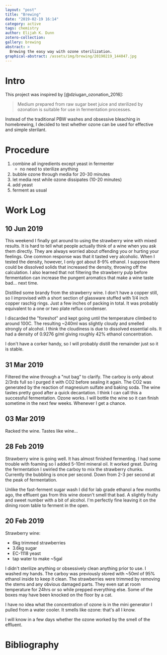 ```yaml
---
layout: "post"
title: "Brewing"
date: "2019-02-19 16:14"
category: active
tags: chemistry
author: Elijah K. Dunn
zotero-collection:
gallery: brewing
abstract: >
  Brewing the easy way with ozone sterilization.
graphical-abstract: /assets/img/brewing/20190219_144047.jpg
---
```


# Intro
This project was inspired by [@dziugan_ozonation_2016]:

> Medium prepared from raw sugar beet juice and sterilized by ozonation is suitable for use in fermentation processes.

Instead of the traditional PBW washes and obsessive bleaching in homebrewing, I decided to test whether ozone can be used for effective and simple sterilant.

# Procedure

1. combine all ingredients except yeast in fermenter
    - no need to sterilize anything
2. bubble ozone through media for 20-30 minutes
3. let media rest while ozone dissipates (10-20 minutes)
4. add yeast
5. ferment as usual

# Work Log

## 10 Jun 2019
This weekend I finally got around to using the strawberry wine with mixed results. It is hard to tell what people actually think of a wine when you ask them directly. They are always worried about offending you or hurting your feelings. One common response was that it tasted very alcoholic. When I tested the density, however, I only got about 8-9% ethanol. I suppose there could be dissolved solids that increased the density, throwing off the calculation. I also learned that not filtering the strawberry pulp before fermentation can increase the pungent aromatics that make a wine taste bad... next time.

Distilled some brandy from the strawberry wine. I don't have a copper still, so I improvised with a short section of glassware stuffed with 1/4 inch copper raschig rings. Just a few inches of packing in total. It was probably equivalent to a one or two plate reflux condenser.

I discarded the "foreshot" and kept going until the temperature climbed to around 100C. The resulting ~240ml was slightly cloudy and smelled strongly of alcohol. I think the cloudiness is due to dissolved essential oils. It had a density of 0.9276 g/ml giving roughly 42% ethanol concentration.

I don't have a corker handy, so I will probably distill the remainder just so it is stable.

## 31 Mar 2019
Filtered the wine through a "nut bag" to clarify. The carboy is only about 2/3rds full so I purged it with CO2 before sealing it again. The CO2 was generated by the reaction of magnesium sulfate and baking soda. The wine tastes pretty good after a quick decantation. I think I can call this a successful fermentation. Ozone works. I will bottle the wine so it can finish sometime in the next few weeks. Whenever I get a chance.

## 03 Mar 2019
Racked the wine. Tastes like wine...

## 28 Feb 2019
Strawberry wine is going well. It has almost finished fermenting. I had some trouble with foaming so I added 5-10ml mineral oil. It worked great. During the fermentation I swirled the carboy to mix the strawberry chunks. Currently the bubbling is once per second. Down from 2-3 per second at the peak of fermentation.

Unlike the fast-ferment sugar wash I did for lab grade ethanol a few months ago, the effluent gas from this wine doesn't smell that bad. A slightly fruity and sweet number with a bit of alcohol. I'm perfectly fine leaving it on the dining room table to ferment in the open.

## 20 Feb 2019
Strawberry wine:

- 6kg trimmed strawberries
- 3.6kg sugar
- EC-1118 yeast
- tap water to make ~5gal

I didn't sterilize anything or obsessively clean anything prior to use. I washed my hands. The carboy was previously stored with ~50ml of 95% ethanol inside to keep it clean. The strawberries were trimmed by removing the stems and any obvious damaged parts. They even sat at room temperature for 24hrs or so while prepped everything else. Some of the boxes may have been knocked on the floor by a cat.

I have no idea what the concentration of ozone is in the mini generator I pulled from a water cooler. It smells like ozone: that's all I know.

I will know in a few days whether the ozone worked by the smell of the effluent.

# Bibliography

<!--notes-->

<!--links-->

